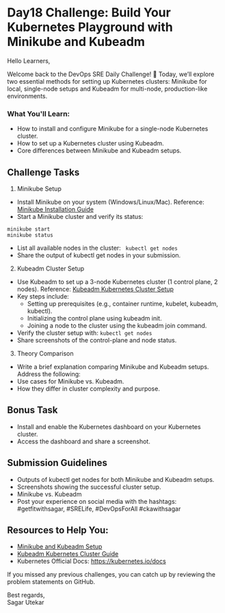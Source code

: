 # Day18 Challenge: Build Your Kubernetes Playground with Minikube and Kubeadm

Hello Learners,


Welcome back to the DevOps SRE Daily Challenge! 🎉
Today, we’ll explore two essential methods for setting up Kubernetes clusters: Minikube for local, single-node setups and Kubeadm for multi-node, production-like environments.



### What You'll Learn:
- How to install and configure Minikube for a single-node Kubernetes cluster.
- How to set up a Kubernetes cluster using Kubeadm.
- Core differences between Minikube and Kubeadm setups.

## Challenge Tasks
1. Minikube Setup
- Install Minikube on your system (Windows/Linux/Mac).
    Reference: [Minikube Installation Guide](https://github.com/Sagar2366/LearnWithSagar/blob/main/CKA/5_minikube_installation.md)
- Start a Minikube cluster and verify its status:
```
minikube start
minikube status
```

- List all available nodes in the cluster:
``` kubectl get nodes```
- Share the output of kubectl get nodes in your submission.

2. Kubeadm Cluster Setup
- Use Kubeadm to set up a 3-node Kubernetes cluster (1 control plane, 2 nodes).
    Reference: [Kubeadm Kubernetes Cluster Setup](https://github.com/Sagar2366/LearnWithSagar/blob/main/CKA/6_kubeadm_k8s_cluster_setup.md)
- Key steps include:
  - Setting up prerequisites (e.g., container runtime, kubelet, kubeadm, kubectl).
  - Initializing the control plane using kubeadm init.
  - Joining a node to the cluster using the kubeadm join command.
- Verify the cluster setup with: ```kubectl get nodes```
- Share screenshots of the control-plane and node status.

3. Theory Comparison
- Write a brief explanation comparing Minikube and Kubeadm setups. Address the following:
- Use cases for Minikube vs. Kubeadm.
- How they differ in cluster complexity and purpose.

## Bonus Task
- Install and enable the Kubernetes dashboard on your Kubernetes cluster.
- Access the dashboard and share a screenshot.

## Submission Guidelines
- Outputs of kubectl get nodes for both Minikube and Kubeadm setups.
- Screenshots showing the successful cluster setup.
- Minikube vs. Kubeadm
- Post your experience on social media with the hashtags: #getfitwithsagar, #SRELife, #DevOpsForAll #ckawithsagar

## Resources to Help You:
- [Minikube and Kubeadm Setup](https://www.youtube.com/watch?v=WUAwpzoQsuU)
- [Kubeadm Kubernetes Cluster Guide](https://www.youtube.com/watch?v=KzSw23tgHDQ)
- Kubernetes Official Docs: https://kubernetes.io/docs

If you missed any previous challenges, you can catch up by reviewing the problem statements on GitHub.


Best regards,</br>
Sagar Utekar
